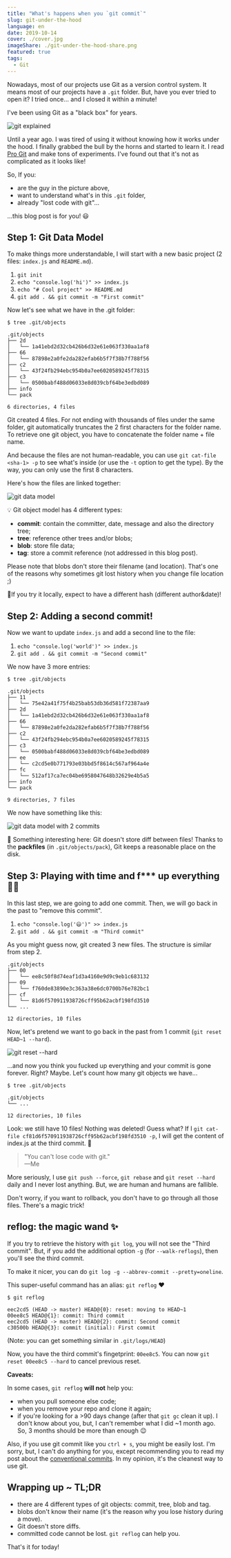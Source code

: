 ```yaml
---
title: "What's happens when you `git commit`"
slug: git-under-the-hood
language: en
date: 2019-10-14
cover: ./cover.jpg
imageShare: ./git-under-the-hood-share.png
featured: true
tags:
  - Git
---
```


Nowadays, most of our projects use Git as a version control system. It means most of our projects
have a `.git` folder. But, have you ever tried to open it? I tried once... and I closed it within a
minute!

I've been using Git as a "black box" for years.

![git explained](./git-explained.png)

Until a year ago. I was tired of using it without knowing how it works under the hood. I finally
grabbed the bull by the horns and started to learn it. I read
[Pro Git](https://git-scm.com/book/en/v2) and make tons of experiments. I've found out that it's not
as complicated as it looks like!

So, If you:

- are the guy in the picture above,
- want to understand what's in this `.git` folder,
- already "lost code with git"...

...this blog post is for you! 😃

## Step 1: Git Data Model

To make things more understandable, I will start with a new basic project (2 files: `index.js` and
`README.md`).

1. `git init`
2. `echo "console.log('hi')" >> index.js`
3. `echo "# Cool project" >> README.md`
4. `git add . && git commit -m "First commit"`

Now let's see what we have in the .git folder:

```
$ tree .git/objects

.git/objects
├── 2d
│   └── 1a41ebd2d32cb426b6d32e61e063f330aa1af8
├── 66
│   └── 87898e2a0fe2da282efab6b5f7f38b7f788f56
├── c2
│   └── 43f24fb294ebc954b0a7ee6020589245f78315
├── c3
│   └── 0500babf488d06033e8d039cbf64be3edbd089
├── info
└── pack

6 directories, 4 files
```

Git created 4 files. For not ending with thousands of files under the same folder, git automatically
truncates the 2 first characters for the folder name. To retrieve one git object, you have to
concatenate the folder name + file name.

And because the files are not human-readable, you can use `git cat-file <sha-1> -p` to see what's
inside (or use the `-t` option to get the type). By the way, you can only use the first 8
characters.

Here's how the files are linked together:

![git data model](./git-data-model.png)

💡 Git object model has 4 different types:

- **commit**: contain the committer, date, message and also the directory tree;
- **tree**: reference other trees and/or blobs;
- **blob**: store file data;
- **tag**: store a commit reference (not addressed in this blog post).

Please note that blobs don't store their filename (and location). That's one of the reasons why
sometimes git lost history when you change file location ;)

🤔If you try it locally, expect to have a different hash (different author&date)!

## Step 2: Adding a second commit!

Now we want to update `index.js` and add a second line to the file:

1. `echo "console.log('world')" >> index.js`
2. `git add . && git commit -m "Second commit"`

We now have 3 more entries:

```html{4,5,14,15,16,17}
$ tree .git/objects

.git/objects
├── 11
│   └── 75e42a41f75f4b25bab53db36d581f72387aa9
├── 2d
│   └── 1a41ebd2d32cb426b6d32e61e063f330aa1af8
├── 66
│   └── 87898e2a0fe2da282efab6b5f7f38b7f788f56
├── c2
│   └── 43f24fb294ebc954b0a7ee6020589245f78315
├── c3
│   └── 0500babf488d06033e8d039cbf64be3edbd089
├── ee
│   └── c2cd5e0b771793e03bbd5f8614c567af964a4e
├── fc
│   └── 512af17ca7ec04be6958047648b32629e4b5a5
├── info
└── pack

9 directories, 7 files
```

We now have something like this:

![git data model with 2 commits](./git-data-model-2.png)

👀 Something interesting here: Git doesn't store diff between files! Thanks to the **packfiles** (in
`.git/objects/pack`), Git keeps a reasonable place on the disk.

## Step 3: Playing with time and f\*\*\* up everything 🤦‍♂️

In this last step, we are going to add one commit. Then, we will go back in the past to "remove this
commit".

1. `echo "console.log('😃')" >> index.js`
2. `git add . && git commit -m "Third commit"`

As you might guess now, git created 3 new files. The structure is similar from step 2.

```
.git/objects
├── 00
│   └── ee8c50f8d74eaf1d3a4160e9d9c9eb1c683132
├── 09
│   └── f760de83890e3c363a38e6dc0700b76e782bc1
├── cf
│   └── 81d6f570911938726cff95b62acbf198fd3510
└── ...

12 directories, 10 files
```

Now, let's pretend we want to go back in the past from 1 commit (`git reset HEAD~1 --hard`).

![git reset --hard](./hard-reset.png)

...and now you think you fucked up everything and your commit is gone forever. Right? Maybe. Let's
count how many git objects we have...

```
$ tree .git/objects

.git/objects
└── ...

12 directories, 10 files
```

Look: we still have 10 files! Nothing was deleted! Guess what? If I
`git cat-file cf81d6f570911938726cff95b62acbf198fd3510 -p`, I will get the content of index.js at
the third commit. 🎉

> "You can't lose code with git."  
> —Me

More seriously, I use `git push --force`, `git rebase` and `git reset --hard` daily and I never lost
anything. But, we are human and humans are fallible.

Don't worry, if you want to rollback, you don't have to go through all those files. There's a magic
trick!

## reflog: the magic wand ✨

If you try to retrieve the history with `git log`, you will not see the "Third commit". But, if you
add the additional option `-g` (for `--walk-reflogs`), then you'll see the third commit.

To make it nicer, you can do `git log -g --abbrev-commit --pretty=oneline`.

This super-useful command has an alias: `git reflog` ❤️

```
$ git reflog

eec2cd5 (HEAD -> master) HEAD@{0}: reset: moving to HEAD~1
00ee8c5 HEAD@{1}: commit: Third commit
eec2cd5 (HEAD -> master) HEAD@{2}: commit: Second commit
c30500b HEAD@{3}: commit (initial): First commit
```

(Note: you can get something similar in `.git/logs/HEAD`)

Now, you have the third commit's fingetprint: `00ee8c5`. You can now `git reset 00ee8c5 --hard` to
cancel previous reset.

**Caveats:**

In some cases, `git reflog` **will not** help you:

- when you pull someone else code;
- when you remove your repo and clone it again;
- if you're looking for a >90 days change (after that `git gc` clean it up). I don't know about you,
  but, I can't remember what I did ~1 month ago. So, 3 months should be more than enough 😉

Also, if you use git commit like you `ctrl + s`, you might be easily lost. I'm sorry, but, I can't
do anything for you, except recommending you to read my post about the
[conventional commits](https://www.maxpou.fr/git-conventional-commits). In my opinion, it's the
cleanest way to use git.

## Wrapping up ~ TL;DR

- there are 4 different types of git objects: commit, tree, blob and tag.
- blobs don't know their name (it's the reason why you lose history during a move).
- Git doesn't store diffs.
- committed code cannot be lost. `git reflog` can help you.

That's it for today!
